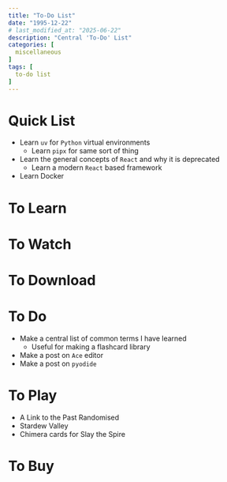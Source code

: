 ```yaml
---
title: "To-Do List"
date: "1995-12-22"
# last_modified_at: "2025-06-22"
description: "Central 'To-Do' List"
categories: [
  miscellaneous
]
tags: [
  to-do list
]
---
```


# Quick List
- Learn `uv` for `Python` virtual environments
  - Learn `pipx` for same sort of thing
- Learn the general concepts of `React` and why it is deprecated
  - Learn a modern `React` based framework
- Learn Docker

# To Learn

# To Watch

# To Download

# To Do
- Make a central list of common terms I have learned
  - Useful for making a flashcard library
- Make a post on `Ace` editor
- Make a post on `pyodide`

# To Play
- A Link to the Past Randomised
- Stardew Valley
- Chimera cards for Slay the Spire

# To Buy